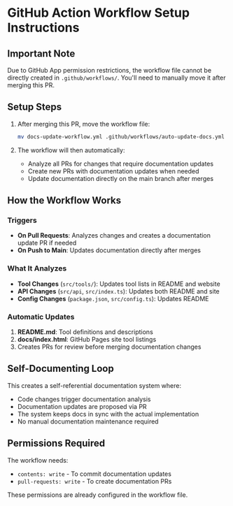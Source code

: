 # GitHub Action Workflow Setup Instructions

## Important Note

Due to GitHub App permission restrictions, the workflow file cannot be directly created in `.github/workflows/`. You'll need to manually move it after merging this PR.

## Setup Steps

1. After merging this PR, move the workflow file:
   ```bash
   mv docs-update-workflow.yml .github/workflows/auto-update-docs.yml
   ```

2. The workflow will then automatically:
   - Analyze all PRs for changes that require documentation updates
   - Create new PRs with documentation updates when needed
   - Update documentation directly on the main branch after merges

## How the Workflow Works

### Triggers
- **On Pull Requests**: Analyzes changes and creates a documentation update PR if needed
- **On Push to Main**: Updates documentation directly after merges

### What It Analyzes
- **Tool Changes** (`src/tools/`): Updates tool lists in README and website
- **API Changes** (`src/api`, `src/index.ts`): Updates both README and site
- **Config Changes** (`package.json`, `src/config.ts`): Updates README

### Automatic Updates
1. **README.md**: Tool definitions and descriptions
2. **docs/index.html**: GitHub Pages site tool listings
3. Creates PRs for review before merging documentation changes

## Self-Documenting Loop

This creates a self-referential documentation system where:
- Code changes trigger documentation analysis
- Documentation updates are proposed via PR
- The system keeps docs in sync with the actual implementation
- No manual documentation maintenance required

## Permissions Required

The workflow needs:
- `contents: write` - To commit documentation updates
- `pull-requests: write` - To create documentation PRs

These permissions are already configured in the workflow file.